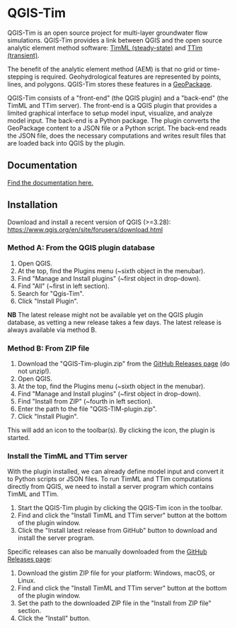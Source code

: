 # QGIS-Tim

QGIS-Tim is an open source project for multi-layer groundwater flow
simulations. QGIS-Tim provides a link between QGIS and the open source analytic
element method software: [TimML (steady-state)](https://github.com/mbakker7/timml)
and [TTim (transient)](https://github.com/mbakker7/ttim).

The benefit of the analytic element method (AEM) is that no grid or
time-stepping is required. Geohydrological features are represented by points,
lines, and polygons. QGIS-Tim stores these features in a
[GeoPackage](https://www.geopackage.org/).

QGIS-Tim consists of a "front-end" (the QGIS plugin) and a "back-end" (the TimML and TTim server).
The front-end is a QGIS plugin that provides a limited graphical interface to setup model input,
visualize, and analyze model input. The back-end is a Python package. The plugin converts the
GeoPackage content to a JSON file or a Python script. The back-end reads the JSON file, does the
necessary computations and writes result files that are loaded back into QGIS by the plugin.

## Documentation
[Find the documentation here.](https://deltares.github.io/QGIS-Tim/)

## Installation

Download and install a recent version of QGIS (>=3.28):
<https://www.qgis.org/en/site/forusers/download.html>

### Method A: From the QGIS plugin database 
1.  Open QGIS.
3.  At the top, find the Plugins menu (\~sixth object in the menubar).
4.  Find \"Manage and Install plugins\" (\~first object in drop-down).
5.  Find \"All\" (\~first in left section).
6.  Search for \"Qgis-Tim\".
7.  Click \"Install Plugin\".

**NB** The latest release might not be available yet on the QGIS plugin database, as vetting a new release takes a few days. The latest release is always available via method B.

### Method B: From ZIP file
1.  Download the \"QGIS-Tim-plugin.zip\" from the [GitHub Releases page](https://github.com/Deltares/QGIS-Tim/releases) (do not unzip!).
2.  Open QGIS.
3.  At the top, find the Plugins menu (\~sixth object in the menubar).
4.  Find \"Manage and Install plugins\" (\~first object in drop-down).
5.  Find \"Install from ZIP\" (\~fourth in left section).
6.  Enter the path to the file \"QGIS-TIM-plugin.zip\".
7.  Click \"Install Plugin\".

This will add an icon to the toolbar(s). By clicking the icon, the plugin is started.

### Install the TimML and TTim server
With the plugin installed, we can already define model input and convert it to Python scripts or JSON files.
To run TimML and TTim computations directly from QGIS, we need to install a server program which contains TimML and TTim.

1.  Start the QGIS-Tim plugin by clicking the QGIS-Tim icon in the toolbar.
2.  Find and click the "Install TimML and TTim server" button at the bottom of the plugin window.
3.  Click the "Install latest release from GitHub" button to download and install the server program.

Specific releases can also be manually downloaded from the [GitHub Releases page](https://github.com/Deltares/QGIS-Tim/releases):

1.  Download the gistim ZIP file for your platform: Windows, macOS, or Linux.
2.  Find and click the "Install TimML and TTim server" button at the bottom of the plugin window.
3.  Set the path to the downloaded ZIP file in the "Install from ZIP file" section.
4.  Click the "Install" button.
